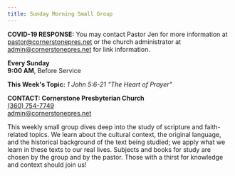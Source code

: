 ```yaml
---
title: Sunday Morning Small Group
---
```

**COVID-19 RESPONSE:** You may contact Pastor Jen for more information at pastor@cornerstonepres.net or the church administrator at admin@cornerstonepres.net for link information.

**Every Sunday**\
**9:00 AM**, Before Service

**This Week's Topic:** *1 John 5:6-21 "The Heart of Prayer"*

**CONTACT: Cornerstone Presbyterian Church**\
[(360) 754-7749](tel:360-754-7749)\
[admin@cornerstonepres.net](mailto:admin@cornerstonepres.net)

This weekly small group dives deep into the study of scripture and faith-related topics. We learn about the cultural context, the original language, and the historical background of the text being studied; we apply what we learn in these texts to our real lives. Subjects and books for study are chosen by the group and by the pastor. Those with a thirst for knowledge and context should join us!
